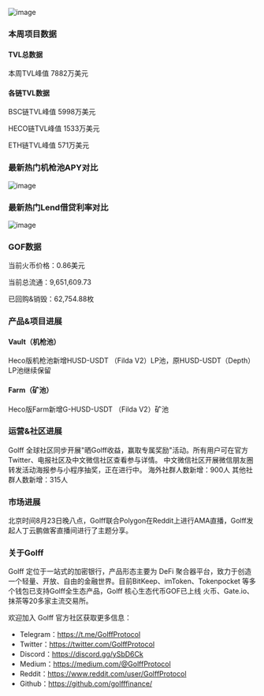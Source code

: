 ![image](http://docs.golff.com/blog/page/6.png)

### 本周项目数据

#### TVL总数据

本周TVL峰值 7882万美元

#### 各链TVL数据

BSC链TVL峰值 5998万美元

 HECO链TVL峰值 1533万美元

ETH链TVL峰值 571万美元



### 最新热门机枪池APY对比

![image](http://docs.golff.com/blog/page/7.png)

### 最新热门Lend借贷利率对比

![image](http://docs.golff.com/blog/page/8.png)

### GOF数据

当前火币价格：0.86美元

当前总流通：9,651,609.73

已回购&销毁：62,754.88枚



### 产品&项目进展

#### Vault（机枪池）

Heco版机枪池新增HUSD-USDT （Filda V2）LP池，原HUSD-USDT（Depth）LP池继续保留

#### Farm（矿池）

Heco版Farm新增G-HUSD-USDT （Filda V2）矿池



### 运营&社区进展

Golff 全球社区同步开展"晒Golff收益，赢取专属奖励"活动。所有用户可在官方Twitter、电报社区及中文微信社区查看参与详情。
中文微信社区开展微信朋友圈转发活动海报参与小程序抽奖，正在进行中。
海外社群人数新增：900人
其他社群人数新增：315人

### 市场进展

北京时间8月23日晚八点，Golff联合Polygon在Reddit上进行AMA直播，Golff发起人丁云鹏做客直播间进行了主题分享。



### 关于Golff

Golff 定位于一站式的加密银行，产品形态主要为 DeFi 聚合器平台，致力于创造一个轻量、开放、自由的金融世界。目前BitKeep、imToken、Tokenpocket 等多个钱包已支持Golff全生态产品，Golff 核心生态代币GOF已上线 火币、Gate.io、抹茶等20多家主流交易所。

欢迎加入 Golff 官方社区获取更多信息：

- Telegram：https://t.me/GolffProtocol
- Twitter：https://twitter.com/GolffProtocol
- Discord：https://discord.gg/ySbD6Ck
- Medium：https://medium.com/@GolffProtocol
- Reddit：https://www.reddit.com/user/GolffProtocol
- Github：https://github.com/golfffinance/
